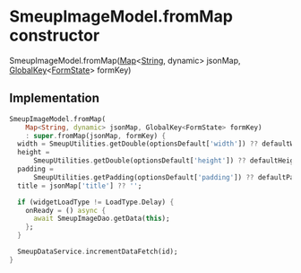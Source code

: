


# SmeupImageModel.fromMap constructor







SmeupImageModel.fromMap([Map](https://api.flutter.dev/flutter/dart-core/Map-class.html)&lt;[String](https://api.flutter.dev/flutter/dart-core/String-class.html), dynamic> jsonMap, [GlobalKey](https://api.flutter.dev/flutter/widgets/GlobalKey-class.html)&lt;[FormState](https://api.flutter.dev/flutter/widgets/FormState-class.html)> formKey)





## Implementation

```dart
SmeupImageModel.fromMap(
    Map<String, dynamic> jsonMap, GlobalKey<FormState> formKey)
    : super.fromMap(jsonMap, formKey) {
  width = SmeupUtilities.getDouble(optionsDefault['width']) ?? defaultWidth;
  height =
      SmeupUtilities.getDouble(optionsDefault['height']) ?? defaultHeight;
  padding =
      SmeupUtilities.getPadding(optionsDefault['padding']) ?? defaultPadding;
  title = jsonMap['title'] ?? '';

  if (widgetLoadType != LoadType.Delay) {
    onReady = () async {
      await SmeupImageDao.getData(this);
    };
  }

  SmeupDataService.incrementDataFetch(id);
}
```







